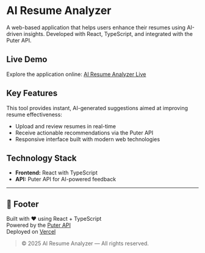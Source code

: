 # AI Resume Analyzer

A web-based application that helps users enhance their resumes using AI-driven insights. Developed with React, TypeScript, and integrated with the Puter API.

## Live Demo

Explore the application online: [AI Resume Analyzer Live](https://ai-resume-analyzer-psi-one.vercel.app/)

## Key Features

This tool provides instant, AI-generated suggestions aimed at improving resume effectiveness:

- Upload and review resumes in real-time  
- Receive actionable recommendations via the Puter API  
- Responsive interface built with modern web technologies

## Technology Stack

- **Frontend:** React with TypeScript  
- **API:** Puter API for AI-powered feedback  

---

## 📩 Footer

Built with ❤️ using React + TypeScript  
Powered by the [Puter API](https://puter.com)  
Deployed on [Vercel](https://vercel.com)

> © 2025 AI Resume Analyzer — All rights reserved.

